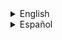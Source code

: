 <details><summary>English</summary>
<p>

### weapon_357

![image](../../../images/weapon_357.png)

Soporta la base [weapon_](weapon_.md)

### CVars

- weaponmode_357
  - 0 Se puede utilizar zoom con alternative fire.
  - 1 No se puede utilizar zoom con alternative fire.

- sk_plr_357_bullet
  - Daño de el arma al disparar.

### Capacidad

Cantidad de munición: 6

Capacidad maxima: 36

### Tipo de municion

| ammo_357 |
| :---: |
| ![image](../../../images/ammo_357.png) |

</p>
</details>


























<details><summary>Español</summary>
<p>

### weapon_357

![image](../../../images/weapon_357.png)

Soporta la base [weapon_](weapon_.md)

### CVars

- weaponmode_357
  - 0 Se puede utilizar zoom con alternative fire.
  - 1 No se puede utilizar zoom con alternative fire.

- sk_plr_357_bullet
  - Daño de el arma al disparar.

### Capacidad

Cantidad de munición: 6

Capacidad maxima: 30

### Tipo de municion

| ammo_357 |
| :---: |
| ![image](../../../images/ammo_357.png) |

</p>
</details>